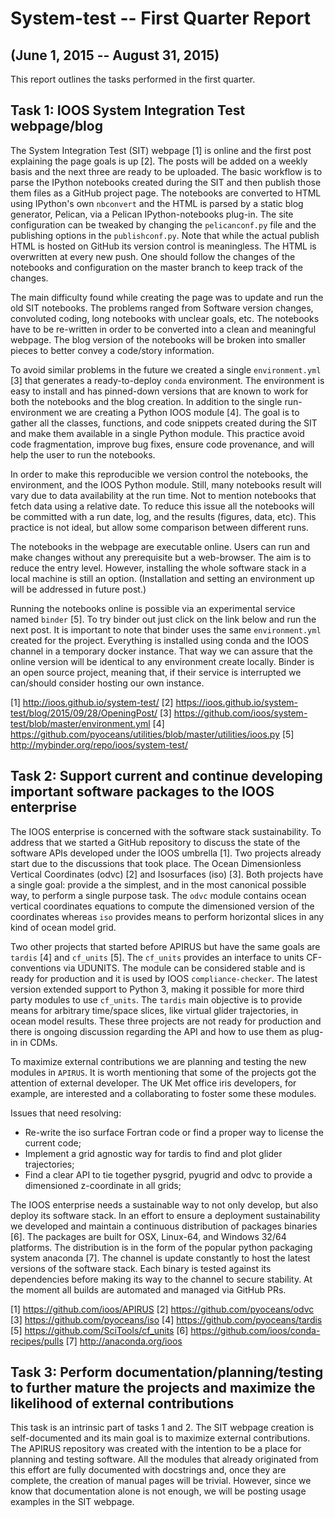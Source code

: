 # System-test -- First Quarter Report
## (June 1, 2015 -- August 31, 2015)

This report outlines the tasks performed in the first quarter.

## Task 1: IOOS System Integration Test webpage/blog

The System Integration Test (SIT) webpage [1] is online and the first post explaining the page goals is up [2].
The posts will be added on a weekly basis and the next three are ready to be uploaded.
The basic workflow is to parse the IPython notebooks created during the SIT and then publish those them files as a GitHub project page.
The notebooks are converted to HTML using IPython's own `nbconvert` and the HTML is parsed by a static blog generator, Pelican, via a Pelican IPython-notebooks plug-in.
The site configuration can be tweaked by changing the `pelicanconf.py` file and the publishing options in the `publishconf.py`.
Note that while the actual publish HTML is hosted on GitHub its version control is meaningless.
The HTML is overwritten at every new push.
One should follow the changes of the notebooks and configuration on the master branch to keep track of the changes.

The main difficulty found while creating the page was to update and run the old SIT notebooks.
The problems ranged from Software version changes, convoluted coding, long notebooks with unclear goals, etc.
The notebooks have to be re-written in order to be converted into a clean and meaningful webpage.
The blog version of the notebooks will be broken into smaller pieces to better convey a code/story information.

To avoid similar problems in the future we created a single `environment.yml` [3] that generates a ready-to-deploy `conda` environment.
The environment is easy to install and has pinned-down versions that are known to work for both the notebooks and the blog creation.
In addition to the single run-environment we are creating a Python IOOS module [4].
The goal is to gather all the classes, functions, and code snippets created during the SIT and make them available in a single Python module.
This practice avoid code fragmentation, improve bug fixes, ensure code provenance, and will help the user to run the notebooks.

In order to make this reproducible we version control the notebooks, the environment, and the IOOS Python module.
Still, many notebooks result will vary due to data availability at the run time.
Not to mention notebooks that fetch data using a relative date.
To reduce this issue all the notebooks will be committed with a run date, log, and the results (figures, data, etc).
This practice is not ideal, but allow some comparison between different runs.

The notebooks in the webpage are executable online.
Users can run and make changes without any prerequisite but a web-browser.
The aim is to reduce the entry level.  However, installing the whole software stack in a local machine is still an option.
(Installation and setting an environment up will be addressed in future post.)

Running the notebooks online is possible via an experimental service named `binder` [5].
To try binder out just click on the link below and run the next post.
It is important to note that binder uses the same `environment.yml` created for the project.
Everything is installed using conda and the IOOS channel in a temporary docker instance.
That way we can assure that the online version will be identical to any environment create locally.
Binder is an open source project, meaning that, if their service is interrupted we can/should consider hosting our own instance.

[1] http://ioos.github.io/system-test/
[2] https://ioos.github.io/system-test/blog/2015/09/28/OpeningPost/
[3] https://github.com/ioos/system-test/blob/master/environment.yml
[4] https://github.com/pyoceans/utilities/blob/master/utilities/ioos.py
[5] http://mybinder.org/repo/ioos/system-test/

## Task 2: Support current and continue developing important software packages to the IOOS enterprise

The IOOS enterprise is concerned with the software stack sustainability.
To address that we started a GitHub repository to discuss the state of the software APIs developed under the IOOS umbrella [1].
Two projects already start due to the discussions that took place. The Ocean Dimensionless Vertical Coordinates (odvc) [2] and Isosurfaces (iso) [3].
Both projects have a single goal: provide a the simplest, and in the most canonical possible way, to perform a single purpose task.
The `odvc` module contains ocean vertical coordinates equations to compute the dimensioned version of the coordinates whereas `iso` provides means to
perform horizontal slices in any kind of ocean model grid.

Two other projects that started before APIRUS but have the same goals are `tardis` [4] and `cf_units` [5].
The `cf_units` provides an interface to units CF-conventions via UDUNITS.
The module can be considered stable and is ready for production and it is used by IOOS `compliance-checker`.
The latest version extended support to Python 3, making it possible for more third party modules to use `cf_units`.
The `tardis` main objective is to provide means for arbitrary time/space slices, like virtual glider trajectories, in ocean model results.
These three projects are not ready for production and there is ongoing discussion regarding the API and how to use them as plug-in in CDMs.


To maximize external contributions we are planning and testing the new modules in `APIRUS`.
It is worth mentioning that some of the projects got the attention of external developer.
The UK Met office iris developers, for example, are interested and a collaborating to foster some these modules.

Issues that need resolving:

- Re-write the iso surface Fortran code or find a proper way to license the current code;
- Implement a grid agnostic way for tardis to find and plot glider trajectories;
- Find a clear API to tie together pysgrid, pyugrid and odvc to provide a dimensioned z-coordinate in all grids;

The IOOS enterprise needs a sustainable way to not only develop, but also deploy its software stack.
In an effort to ensure a deployment sustainability we developed and maintain a continuous distribution of packages binaries [6].
The packages are built for OSX, Linux-64, and Windows 32/64 platforms.
The distribution is in the form of the popular python packaging system anaconda [7].
The channel is update constantly to host the latest versions of the software stack.
Each binary is tested against its dependencies before making its way to the channel to secure stability.
At the moment all builds are automated and managed via GitHub PRs.


[1] https://github.com/ioos/APIRUS
[2] https://github.com/pyoceans/odvc
[3] https://github.com/pyoceans/iso
[4] https://github.com/pyoceans/tardis
[5] https://github.com/SciTools/cf_units
[6] https://github.com/ioos/conda-recipes/pulls
[7] http://anaconda.org/ioos

## Task 3: Perform documentation/planning/testing to further mature the projects and maximize the likelihood of external contributions

This task is an intrinsic part of tasks 1 and 2.
The SIT webpage creation is self-documented and its main goal is to maximize external contributions.
The APIRUS repository was created with the intention to be a place for planning and testing software.
All the modules that already originated from this effort are fully documented with docstrings and, once they are complete, the creation of manual pages will be trivial.
However, since we know that documentation alone is not enough, we will be posting usage examples in the SIT webpage.

<!-- geometry: margin=1in -->

<!--
pandoc --standalone --smart \
       --bibliography ../references/references.bib \
       --reference-docx=reference.docx \
       --from markdown 5th_Quarter_Report.md \
       --to docx \
       --output 5th_Quarter_Report.docx
-->

<!--
pandoc --standalone --smart \
       --bibliography ../references/references.bib \
       --from markdown 5th_Quarter_Report.md \
       --to latex \
       --latex-engine=xelatex \
       --output 5th_Quarter_Report.pdf
-->
